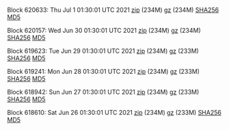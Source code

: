 Block 620633: Thu Jul  1 01:30:01 UTC 2021 [zip](https://files.01coin.io/mainnet/2021-07-01/bootstrap.dat.zip) (234M) [gz](https://files.01coin.io/mainnet/2021-07-01/bootstrap.dat.tar.gz) (234M) [SHA256](https://files.01coin.io/mainnet/2021-07-01/sha256.txt) [MD5](https://files.01coin.io/mainnet/2021-07-01/md5.txt)

Block 620157: Wed Jun 30 01:30:01 UTC 2021 [zip](https://files.01coin.io/mainnet/2021-06-30/bootstrap.dat.zip) (234M) [gz](https://files.01coin.io/mainnet/2021-06-30/bootstrap.dat.tar.gz) (234M) [SHA256](https://files.01coin.io/mainnet/2021-06-30/sha256.txt) [MD5](https://files.01coin.io/mainnet/2021-06-30/md5.txt)

Block 619623: Tue Jun 29 01:30:01 UTC 2021 [zip](https://files.01coin.io/mainnet/2021-06-29/bootstrap.dat.zip) (234M) [gz](https://files.01coin.io/mainnet/2021-06-29/bootstrap.dat.tar.gz) (233M) [SHA256](https://files.01coin.io/mainnet/2021-06-29/sha256.txt) [MD5](https://files.01coin.io/mainnet/2021-06-29/md5.txt)

Block 619241: Mon Jun 28 01:30:01 UTC 2021 [zip](https://files.01coin.io/mainnet/2021-06-28/bootstrap.dat.zip) (234M) [gz](https://files.01coin.io/mainnet/2021-06-28/bootstrap.dat.tar.gz) (233M) [SHA256](https://files.01coin.io/mainnet/2021-06-28/sha256.txt) [MD5](https://files.01coin.io/mainnet/2021-06-28/md5.txt)

Block 618942: Sun Jun 27 01:30:01 UTC 2021 [zip](https://files.01coin.io/mainnet/2021-06-27/bootstrap.dat.zip) (234M) [gz](https://files.01coin.io/mainnet/2021-06-27/bootstrap.dat.tar.gz) (233M) [SHA256](https://files.01coin.io/mainnet/2021-06-27/sha256.txt) [MD5](https://files.01coin.io/mainnet/2021-06-27/md5.txt)

Block 618610: Sat Jun 26 01:30:01 UTC 2021 [zip](https://files.01coin.io/mainnet/2021-06-26/bootstrap.dat.zip) (234M) [gz](https://files.01coin.io/mainnet/2021-06-26/bootstrap.dat.tar.gz) (233M) [SHA256](https://files.01coin.io/mainnet/2021-06-26/sha256.txt) [MD5](https://files.01coin.io/mainnet/2021-06-26/md5.txt)
